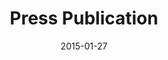 ---
layout: external
redirect_url: https://docet.info/mod/resource/view.php?id=702
title:  Press Publication
description: In January 2015, Developments in Cinema Technology for Visually Impaired Audiences (DOCET) in their Optometric Quarterly published a podcast featuring Mariana and Dr Susan Blakeney.
date:   2015-01-27
image:  '/images/2015-01-01-press-docet.webp'
image-alt: 'DOCET logo'
tags:   [press]
---